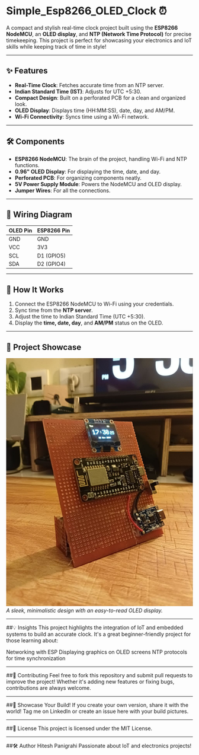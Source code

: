 # Simple_Esp8266_OLED_Clock ⏰

A compact and stylish real-time clock project built using the **ESP8266 NodeMCU**, an **OLED display**, and **NTP (Network Time Protocol)** for precise timekeeping. This project is perfect for showcasing your electronics and IoT skills while keeping track of time in style!

---

## ✨ Features
- **Real-Time Clock**: Fetches accurate time from an NTP server.
- **Indian Standard Time (IST)**: Adjusts for UTC +5:30.
- **Compact Design**: Built on a perforated PCB for a clean and organized look.
- **OLED Display**: Displays time (HH:MM:SS), date, day, and AM/PM.
- **Wi-Fi Connectivity**: Syncs time using a Wi-Fi network.

---

## 🛠️ Components
- **ESP8266 NodeMCU**: The brain of the project, handling Wi-Fi and NTP functions.
- **0.96" OLED Display**: For displaying the time, date, and day.
- **Perforated PCB**: For organizing components neatly.
- **5V Power Supply Module**: Powers the NodeMCU and OLED display.
- **Jumper Wires**: For all the connections.

---

## 🔌 Wiring Diagram
| OLED Pin  | ESP8266 Pin |
|-----------|-------------|
| GND       | GND         |
| VCC       | 3V3         |
| SCL       | D1 (GPIO5)  |
| SDA       | D2 (GPIO4)  |

---

## 🚀 How It Works
1. Connect the ESP8266 NodeMCU to Wi-Fi using your credentials.
2. Sync time from the **NTP server**.
3. Adjust the time to Indian Standard Time (UTC +5:30).
4. Display the **time, date, day**, and **AM/PM** status on the OLED.

---

## 📸 Project Showcase
![Project Image](https://github.com/hiteshpanigrahi/Simple_Esp8266_OLED_Clock/blob/main/Project%20Images/6.jpg)  
_A sleek, minimalistic design with an easy-to-read OLED display._

---

##💡 Insights
This project highlights the integration of IoT and embedded systems to build an accurate clock. It's a great beginner-friendly project for those learning about:

Networking with ESP
Displaying graphics on OLED screens
NTP protocols for time synchronization

---

##🤝 Contributing
Feel free to fork this repository and submit pull requests to improve the project! Whether it's adding new features or fixing bugs, contributions are always welcome.

---

##📸 Showcase Your Build!
If you create your own version, share it with the world! Tag me on LinkedIn or create an issue here with your build pictures.

---

##📜 License
This project is licensed under the MIT License.

---

##🛠️ Author
Hitesh Panigrahi
Passionate about IoT and electronics projects!
